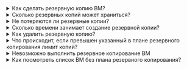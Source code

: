 <details>

<summary>Как сделать резервную копию ВМ?</summary>

Создать резервную копию ВМ можно вручную или при помощи плана резервного копирования, подробнее в разделе [Управление резервными копиями](/ru/storage/backups/service-management/vm-backup/vm-backup-manage).

</details>

<details>

<summary>Сколько резервных копий может храниться?</summary>

Максимальное количество хранимых автоматических резервных копий — 200 штук. При достижении установленного лимита хранения старые резервные копии будут автоматически удаляться.

</details>

<details>

<summary>Не потеряются ли резервные копии?</summary>

Резервные копии хранятся в защищенном объектном хранилище, которое автоматически реплицируется для сохранения целостности данных.

Резервные копии не удаляются при сбоях оборудования или сервиса.

</details>

<details>

<summary>Сколько времени занимает создание резервной копии?</summary>

Время создания резервной копии зависит от объема данных на диске ВМ, для которой выполняется резервное копирование.

</details>

<details>

<summary>Как удалить резервную копию?</summary>

Удалить резервную копию можно в разделе **Облачные вычисления → Резервное копирование**, подробнее в статье [Управление резервными копиями](/ru/storage/backups/service-management/vm-backup/vm-backup-manage#udalenie_rezervnyh_kopiy).

</details>

<details>

<summary>Что происходит, если превышен указанный в плане резервного копирования лимит копий?</summary>

Чтобы записывать новые копии, VK Cloud удаляет старые согласно [политики](../concepts/retention-policy) плана резервного копирования.

</details>

<details>

<summary>Невозможно выполнить резервное копирование ВМ</summary>

Например, отсутствует пункт меню или виртуальной машины нет в списке. Проблема может возникнуть, если в операционной системе ВМ нет гостевого агента QEMU (`qemu guest-agent`) — [установите его](https://pve.proxmox.com/wiki/Qemu-guest-agent).

После установки необходимо прописать на ВМ дополнительные метаданные — для этого [обратитесь в техническую поддержку](/ru/contacts). В некоторых случаях может потребоваться перезагрузка ВМ.

</details>

<details>

<summary>Как посмотреть список ВМ без плана резервного копирования?</summary>

[Используйте](/ru/computing/iaas/service-management/vm/vm-filter) фильтр **Бэкап** для поиска таких виртуальных машин.

</details>
